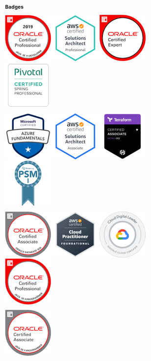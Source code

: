 ### Badges

[![oracle-certified-professional-11](images/oracle-certified-professional-java-se-11-developer.png)](https://www.youracclaim.com/badges/e7b6cbd9-ab31-4650-8617-dcc4ebf03dc2/public_url)
[![awssap](images/awssap.png)](https://www.youracclaim.com/badges/509f8363-1cb7-44bd-97f7-148b89f4973e/public_url)
[![oracle-certified-expert](images/oracle-certified-expert-java-ee-6-web-component-developer.png)](https://www.youracclaim.com/badges/854e1c22-2819-431d-a2cd-f7fe03a62c3e/public_url)
[![spring](images/spring.png)](http://bcert.me/sprnwajhq)

[![azure-fundamentals](images/azure-fundamentals.png)](https://www.credly.com/badges/653565a5-bb20-45ad-96dd-cdd6bdf77e70/public_url)
[![awssaa](images/awssaa.png)](https://www.youracclaim.com/badges/48fa1990-beec-49df-9682-ce7074629231/public_url)
[![terraform-associate](images/terraform.png)](https://www.credly.com/badges/002534e6-e1c8-4989-a67f-6370e7c272c0)
[![psmi](images/psmi.png)](https://www.credly.com/badges/15175dee-2740-4432-b209-5b87bd8d56f5/public_url)

[![oracle-database-sql-certified-associate](images/oracle-database-sql-certified-associate.png)](https://www.youracclaim.com/badges/1e154615-41ee-4933-a1a9-c27459055de3/public_url)
[![awscpf](images/awscpf.png)](https://www.credly.com/badges/be1d6e75-e9ee-497c-b838-02ba4446b91e)
[![cdl](images/cloud_digital_leader.png)](https://www.credential.net/5a41862f-2564-431a-a519-2daa8fd6fb73)
[![oracle-certified-professional-8](images/oracle-certified-professional-java-se-8-programmer.png)](https://www.youracclaim.com/badges/b02532dc-bcec-4622-a9e6-1a03df9fbe5b/public_url)

[![oracle-certified-associate](images/oracle-certified-associate-java-se-8-programmer.png)](https://www.youracclaim.com/badges/21580ed4-a2f5-4f05-92b6-d4773f1dae1a/public_url)
